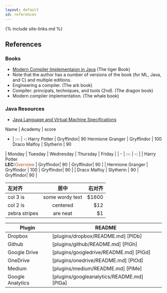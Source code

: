 ```yaml
---
layout: default
id: references
---
```

{% include site-links.md %}

## References

###	Books

- [Modern Compiler Implementaion in Java](http://www.baidu.com) (The tiger Book) 
- Note that the author has a number of versions of the book (for ML, Java, and C) and multiple editions.
- Engineering a compiler. (The ark book)
- Compiler: principals, techniques, and tools (2nd). (The dragon book)
- Modern compiler implementation. (The whale book)

### Java Resources

- [Java Language and Virtual Machine Specifications](http://www.baidu.com)


Name | Academy | score 
- | :-: | -: 
Harry Potter | Gryffindor| 90 
Hermione Granger | Gryffindor | 100 
Draco Malfoy | Slytherin | 90


| Monday | Tuesday | Wednesday | Thursday | Friday |
| - | :-: | -: | 
| Harry Potter <br> **<font>LEC</font>:**<font color="#bf5122">Overview</font> | Gryffindor| 90 | Gryffindor| 90 | 
| Hermione Granger | Gryffindor | 100 | Gryffindor| 90 | 
| Draco Malfoy | Slytherin | 90 | Gryffindor| 90 | 



| 左对齐 | 居中  | 右对齐 |
| :------------ |:---------------:| -----:|
| col 3 is      | some wordy text | $1600 |
| col 2 is      | centered        |   $12 |
| zebra stripes | are neat        |    $1 |



| Plugin | README |
| ------ | ------ |
| Dropbox | [plugins/dropbox/README.md] [PlDb] |
| Github | [plugins/github/README.md] [PlGh] |
| Google Drive | [plugins/googledrive/README.md] [PlGd] |
| OneDrive | [plugins/onedrive/README.md] [PlOd] |
| Medium | [plugins/medium/README.md] [PlMe] |
| Google Analytics | [plugins/googleanalytics/README.md] [PlGa] |

